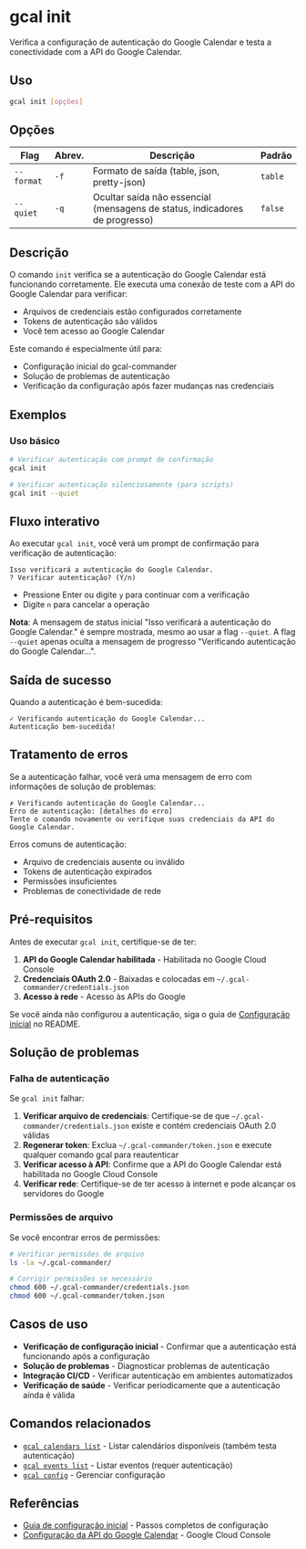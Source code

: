 # gcal init

Verifica a configuração de autenticação do Google Calendar e testa a conectividade com a API do Google Calendar.

## Uso

```bash
gcal init [opções]
```

## Opções

| Flag | Abrev. | Descrição | Padrão |
|------|--------|-----------|---------|
| `--format` | `-f` | Formato de saída (table, json, pretty-json) | `table` |
| `--quiet` | `-q` | Ocultar saída não essencial (mensagens de status, indicadores de progresso) | `false` |

## Descrição

O comando `init` verifica se a autenticação do Google Calendar está funcionando corretamente. Ele executa uma conexão de teste com a API do Google Calendar para verificar:

- Arquivos de credenciais estão configurados corretamente
- Tokens de autenticação são válidos
- Você tem acesso ao Google Calendar

Este comando é especialmente útil para:
- Configuração inicial do gcal-commander
- Solução de problemas de autenticação
- Verificação da configuração após fazer mudanças nas credenciais

## Exemplos

### Uso básico

```bash
# Verificar autenticação com prompt de confirmação
gcal init

# Verificar autenticação silenciosamente (para scripts)
gcal init --quiet
```

## Fluxo interativo

Ao executar `gcal init`, você verá um prompt de confirmação para verificação de autenticação:

```
Isso verificará a autenticação do Google Calendar.
? Verificar autenticação? (Y/n) 
```

- Pressione Enter ou digite `y` para continuar com a verificação
- Digite `n` para cancelar a operação

**Nota**: A mensagem de status inicial "Isso verificará a autenticação do Google Calendar." é sempre mostrada, mesmo ao usar a flag `--quiet`. A flag `--quiet` apenas oculta a mensagem de progresso "Verificando autenticação do Google Calendar...".

## Saída de sucesso

Quando a autenticação é bem-sucedida:

```
✓ Verificando autenticação do Google Calendar...
Autenticação bem-sucedida!
```

## Tratamento de erros

Se a autenticação falhar, você verá uma mensagem de erro com informações de solução de problemas:

```
✗ Verificando autenticação do Google Calendar...
Erro de autenticação: [detalhes do erro]
Tente o comando novamente ou verifique suas credenciais da API do Google Calendar.
```

Erros comuns de autenticação:
- Arquivo de credenciais ausente ou inválido
- Tokens de autenticação expirados
- Permissões insuficientes
- Problemas de conectividade de rede

## Pré-requisitos

Antes de executar `gcal init`, certifique-se de ter:

1. **API do Google Calendar habilitada** - Habilitada no Google Cloud Console
2. **Credenciais OAuth 2.0** - Baixadas e colocadas em `~/.gcal-commander/credentials.json`
3. **Acesso à rede** - Acesso às APIs do Google

Se você ainda não configurou a autenticação, siga o guia de [Configuração inicial](../README.md#configuração-inicial) no README.

## Solução de problemas

### Falha de autenticação

Se `gcal init` falhar:

1. **Verificar arquivo de credenciais**: Certifique-se de que `~/.gcal-commander/credentials.json` existe e contém credenciais OAuth 2.0 válidas
2. **Regenerar token**: Exclua `~/.gcal-commander/token.json` e execute qualquer comando gcal para reautenticar
3. **Verificar acesso à API**: Confirme que a API do Google Calendar está habilitada no Google Cloud Console
4. **Verificar rede**: Certifique-se de ter acesso à internet e pode alcançar os servidores do Google

### Permissões de arquivo

Se você encontrar erros de permissões:

```bash
# Verificar permissões de arquivo
ls -la ~/.gcal-commander/

# Corrigir permissões se necessário
chmod 600 ~/.gcal-commander/credentials.json
chmod 600 ~/.gcal-commander/token.json
```

## Casos de uso

- **Verificação de configuração inicial** - Confirmar que a autenticação está funcionando após a configuração
- **Solução de problemas** - Diagnosticar problemas de autenticação
- **Integração CI/CD** - Verificar autenticação em ambientes automatizados
- **Verificação de saúde** - Verificar periodicamente que a autenticação ainda é válida

## Comandos relacionados

- [`gcal calendars list`](calendars-list.md) - Listar calendários disponíveis (também testa autenticação)
- [`gcal events list`](events-list.md) - Listar eventos (requer autenticação)
- [`gcal config`](config.md) - Gerenciar configuração

## Referências

- [Guia de configuração inicial](../README.md#configuração-inicial) - Passos completos de configuração
- [Configuração da API do Google Calendar](https://console.cloud.google.com/) - Google Cloud Console